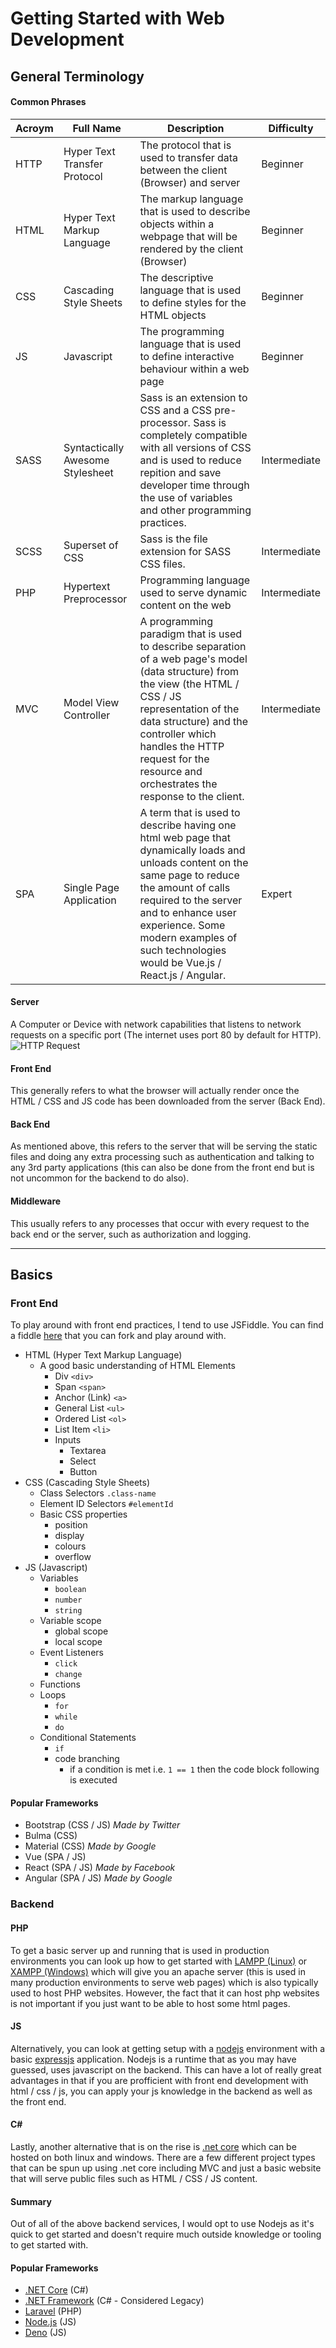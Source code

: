 # Getting Started with Web Development

## General Terminology

#### Common Phrases

Acroym | Full Name | Description | Difficulty
--- | --- | --- | ---
HTTP | Hyper Text Transfer Protocol | The protocol that is used to transfer data between the client (Browser) and server | Beginner
HTML | Hyper Text Markup Language | The markup language that is used to describe objects within a webpage that will be rendered by the client (Browser) | Beginner
CSS | Cascading Style Sheets | The descriptive language that is used to define styles for the HTML objects | Beginner
JS | Javascript | The programming language that is used to define interactive behaviour within a web page | Beginner
SASS | Syntactically Awesome Stylesheet | Sass is an extension to CSS and a CSS pre-processor. Sass is completely compatible with all versions of CSS and is used to reduce repition and save developer time through the use of variables and other programming practices. | Intermediate
SCSS | Superset of CSS | Sass is the file extension for SASS CSS files. | Intermediate
PHP | Hypertext Preprocessor | Programming language used to serve dynamic content on the web | Intermediate
MVC | Model View Controller | A programming paradigm that is used to describe separation of a web page's model (data structure) from the view (the HTML / CSS / JS representation of the data structure) and the controller which handles the HTTP request for the resource and orchestrates the response to the client. | Intermediate
SPA | Single Page Application | A term that is used to describe having one html web page that dynamically loads and unloads content on the same page to reduce the amount of calls required to the server and to enhance user experience. Some modern examples of such technologies would be Vue.js / React.js / Angular. | Expert

#### Server
A Computer or Device with network capabilities that listens to network requests on a specific port (The internet uses port 80 by default for HTTP). 
![HTTP Request](https://i.imgur.com/S1aOxHs.png "HTTP Request")

#### Front End
This generally refers to what the browser will actually render once the HTML / CSS and JS code has been downloaded from the server (Back End).

#### Back End
As mentioned above, this refers to the server that will be serving the static files and doing any extra processing such as authentication and talking to any 3rd party applications (this can also be done from the front end but is not uncommon for the backend to do also).

#### Middleware
This usually refers to any processes that occur with every request to the back end or the server, such as authorization and logging.

---

## Basics

### Front End

To play around with front end practices, I tend to use JSFiddle. You can find a fiddle [here](https://jsfiddle.net/iDanScott/L74j2qok/6/) that you can fork and play around with.

- HTML (Hyper Text Markup Language)
  - A good basic understanding of HTML Elements 
    - Div `<div>`
    - Span `<span>`
    - Anchor (Link) `<a>`
    - General List `<ul>`
    - Ordered List `<ol>`
    - List Item `<li>`
    - Inputs
      - Textarea
      - Select
      - Button
- CSS (Cascading Style Sheets)
  - Class Selectors `.class-name`
  - Element ID Selectors `#elementId`
  - Basic CSS properties 
    - position
    - display
    - colours
    - overflow
- JS (Javascript)
  - Variables
    - `boolean`
    - `number`
    - `string`
  - Variable scope
    - global scope
    - local scope
  - Event Listeners
    - `click`
    - `change`
  - Functions
  - Loops
    - `for` 
    - `while`
    - `do`
  - Conditional Statements
    - `if`
    - code branching
      - if a condition is met i.e. `1 == 1` then the code block following is executed 

#### Popular Frameworks 
- Bootstrap (CSS / JS) *Made by Twitter*
- Bulma (CSS)
- Material (CSS) *Made by Google*
- Vue (SPA / JS) 
- React (SPA / JS) *Made by Facebook*
- Angular (SPA / JS) *Made by Google*

### Backend
#### PHP
To get a basic server up and running that is used in production environments you can look up how to get started with [LAMPP (Linux)](https://askubuntu.com/questions/863131/installing-lampp) or [XAMPP (Windows)](https://www.apachefriends.org/index.html) which will give you an apache server (this is used in many production environments to serve web pages) which is also typically used to host PHP websites. However, the fact that it can host php websites is not important if you just want to be able to host some html pages.

#### JS
Alternatively, you can look at getting setup with a [nodejs](https://nodejs.org/en/) environment with a basic [expressjs](https://expressjs.com/) application. Nodejs is a runtime that as you may have guessed, uses javascript on the backend. This can have a lot of really great advantages in that if you are profficient with front end development with html / css / js, you can apply your js knowledge in the backend as well as the front end. 

#### C#
Lastly, another alternative that is on the rise is [.net core](https://dotnet.microsoft.com/download) which can be hosted on both linux and windows. There are a few different project types that can be spun up using .net core including MVC and just a basic website that will serve public files such as HTML / CSS / JS content.

#### Summary
Out of all of the above backend services, I would opt to use Nodejs as it's quick to get started and doesn't require much outside knowledge or tooling to get started with.

#### Popular Frameworks 
- [.NET Core](https://dotnet.microsoft.com/download) (C#)
- [.NET Framework](https://dotnet.microsoft.com/download) (C# - Considered Legacy)
- [Laravel](https://laravel.com/) (PHP)
- [Node.js](https://nodejs.org/en/) (JS)
- [Deno](https://deno.land/) (JS)